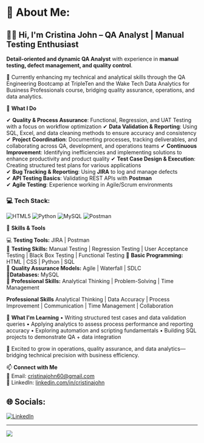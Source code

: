 # 💫 About Me:
## 👋🏿 Hi, I'm Cristina John – QA Analyst | Manual Testing Enthusiast  

**Detail-oriented and dynamic QA Analyst** with experience in **manual testing, defect management, and quality control**. 

🌱 Currently enhancing my technical and analytical skills through the QA Engineering Bootcamp at TripleTen and the Wake Tech Data Analytics for Business Professionals course, bridging quality assurance, operations, and data analytics.

🔹 **What I Do**  

✔ **Quality & Process Assurance**: Functional, Regression, and UAT Testing with a focus on workflow optimization
✔ **Data Validation & Reporting**: Using SQL, Excel, and data cleaning methods to ensure accuracy and consistency
✔ **Project Coordination**: Documenting processes, tracking deliverables, and collaborating across QA, development, and operations teams
✔ **Continuous Improvement**: Identifying inefficiencies and implementing solutions to enhance productivity and product quality
✔ **Test Case Design & Execution**: Creating structured test plans for various applications  
✔ **Bug Tracking & Reporting**: Using **JIRA** to log and manage defects  
✔ **API Testing Basics**: Validating REST APIs with **Postman**  
✔ **Agile Testing**: Experience working in Agile/Scrum environments  

### 💻 Tech Stack:
![HTML5](https://img.shields.io/badge/html5-%23E34F26.svg?style=for-the-badge&logo=html5&logoColor=white) ![Python](https://img.shields.io/badge/python-3670A0?style=for-the-badge&logo=python&logoColor=ffdd54) ![MySQL](https://img.shields.io/badge/mysql-4479A1.svg?style=for-the-badge&logo=mysql&logoColor=white) ![Postman](https://img.shields.io/badge/Postman-FF6C37?style=for-the-badge&logo=postman&logoColor=white)

🚀 **Skills & Tools**  

💻 **Testing Tools:** JIRA | Postman  
🔹 **Testing Skills:** Manual Testing | Regression Testing | User Acceptance Testing | Black Box Testing | Functional Testing
🔹 **Basic Programming:** HTML | CSS | Python | SQL  
🔹 **Quality Assurance Models:** Agile | Waterfall | SDLC  
🔹**Databases:** MySQL  
🔹 **Professional Skills:** Analytical Thinking | Problem-Solving | Time Management  

**Professional Skills**
Analytical Thinking | Data Accuracy | Process Improvement | Communication | Time Management | Collaboration

📓 **What I'm Learning**
• Writing structured test cases and data validation queries
• Applying analytics to assess process performance and reporting accuracy
• Exploring automation and scripting fundamentals
• Building SQL projects to demonstrate QA + data integration

🚀 Excited to grow in operations, quality assurance, and data analytics—bridging technical precision with business efficiency.

📫 **Connect with Me**  
📩 Email: cristinajohn60@gmail.com  
💼 LinkedIn: [linkedin.com/in/cristinajohn](https://linkedin.com/in/cristinajohn)  


## 🌐 Socials:
[![LinkedIn](https://img.shields.io/badge/LinkedIn-%230077B5.svg?logo=linkedin&logoColor=white)](https://linkedin.com/in/cristinajohn) 

---
[![](https://visitcount.itsvg.in/api?id=cristina-j&icon=0&color=0)](https://visitcount.itsvg.in)

<!-- Proudly created with GPRM ( https://gprm.itsvg.in ) -->
